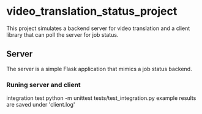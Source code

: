 # video_translation_status_project

This project simulates a backend server for video translation and a client library that can poll the server for job status. 

## Server

The server is a simple Flask application that mimics a job status backend.

### Runing server and client

integration test
python -m unittest tests/test_integration.py
example results are saved under 'client.log'